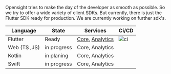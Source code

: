 Opensight tries to make the day of the developer as smooth as possible. So we try to offer a wide variety of client SDKs. But currently, there is just the Flutter SDK ready for production. We are currently working on further sdk's.

Language | State | Services | Ci/CD |
--- | --- | --- | --- |
Flutter | Ready | [Core](https://pub.dev/packages/opensight_core), [Analytics](https://pub.dev/packages/opensight_analytics) |  ![ci](https://github.com/MichaelProjects/opensightSDK/actions/workflows/tests.yaml/badge.svg?branch=master)
Web (TS ,JS) | in progress | Core, Analytics |
Kotlin | in planing | Core, Analytics |
Swift | in progress | Core, Analytics |
